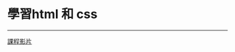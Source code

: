 # 學習html 和 css

---

[課程影片](https://www.bilibili.com/video/BV1p84y1P7Z5/?vd_source=aff2c79bf7cf75bc493437621849a68d '課程影片')
